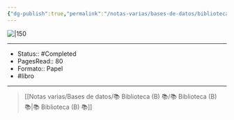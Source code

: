 ```yaml
---
{"dg-publish":true,"permalink":"/notas-varias/bases-de-datos/biblioteca-b/b-la-casa-de-bernarda-alba/"}
---
```


![|150](http://books.google.com/books/content?id=LjECtAEACAAJ&printsec=frontcover&img=1&zoom=1&source=gbs_api)

---

- Status:: #Completed  
- PagesRead:: 80
- Formato:: Papel
- #libro 

---

> [[Notas varias/Bases de datos/📚 Biblioteca (B) 📚/📚 Biblioteca (B) 📚\|📚 Biblioteca (B) 📚]]